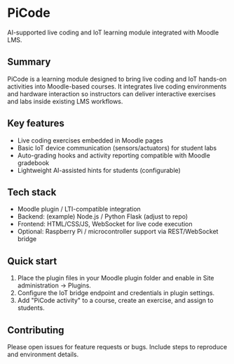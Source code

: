 # PiCode

AI-supported live coding and IoT learning module integrated with Moodle LMS.

## Summary
PiCode is a learning module designed to bring live coding and IoT hands-on activities into Moodle-based courses. It integrates live coding environments and hardware interaction so instructors can deliver interactive exercises and labs inside existing LMS workflows.

## Key features
- Live coding exercises embedded in Moodle pages
- Basic IoT device communication (sensors/actuators) for student labs
- Auto-grading hooks and activity reporting compatible with Moodle gradebook
- Lightweight AI-assisted hints for students (configurable)

## Tech stack
- Moodle plugin / LTI-compatible integration
- Backend: (example) Node.js / Python Flask (adjust to repo)
- Frontend: HTML/CSS/JS, WebSocket for live code execution
- Optional: Raspberry Pi / microcontroller support via REST/WebSocket bridge

## Quick start
1. Place the plugin files in your Moodle plugin folder and enable in Site administration → Plugins.
2. Configure the IoT bridge endpoint and credentials in plugin settings.
3. Add "PiCode activity" to a course, create an exercise, and assign to students.

## Contributing
Please open issues for feature requests or bugs. Include steps to reproduce and environment details.

